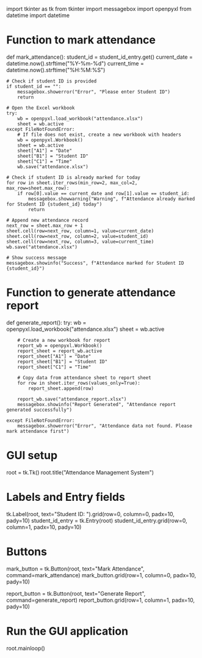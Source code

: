 import tkinter as tk
from tkinter import messagebox
import openpyxl
from datetime import datetime

# Function to mark attendance
def mark_attendance():
    student_id = student_id_entry.get()
    current_date = datetime.now().strftime("%Y-%m-%d")
    current_time = datetime.now().strftime("%H:%M:%S")

    # Check if student ID is provided
    if student_id == "":
        messagebox.showerror("Error", "Please enter Student ID")
        return

    # Open the Excel workbook
    try:
        wb = openpyxl.load_workbook("attendance.xlsx")
        sheet = wb.active
    except FileNotFoundError:
        # If file does not exist, create a new workbook with headers
        wb = openpyxl.Workbook()
        sheet = wb.active
        sheet["A1"] = "Date"
        sheet["B1"] = "Student ID"
        sheet["C1"] = "Time"
        wb.save("attendance.xlsx")
    
    # Check if student ID is already marked for today
    for row in sheet.iter_rows(min_row=2, max_col=2, max_row=sheet.max_row):
        if row[0].value == current_date and row[1].value == student_id:
            messagebox.showwarning("Warning", f"Attendance already marked for Student ID {student_id} today")
            return
    
    # Append new attendance record
    next_row = sheet.max_row + 1
    sheet.cell(row=next_row, column=1, value=current_date)
    sheet.cell(row=next_row, column=2, value=student_id)
    sheet.cell(row=next_row, column=3, value=current_time)
    wb.save("attendance.xlsx")
    
    # Show success message
    messagebox.showinfo("Success", f"Attendance marked for Student ID {student_id}")

# Function to generate attendance report
def generate_report():
    try:
        wb = openpyxl.load_workbook("attendance.xlsx")
        sheet = wb.active

        # Create a new workbook for report
        report_wb = openpyxl.Workbook()
        report_sheet = report_wb.active
        report_sheet["A1"] = "Date"
        report_sheet["B1"] = "Student ID"
        report_sheet["C1"] = "Time"

        # Copy data from attendance sheet to report sheet
        for row in sheet.iter_rows(values_only=True):
            report_sheet.append(row)

        report_wb.save("attendance_report.xlsx")
        messagebox.showinfo("Report Generated", "Attendance report generated successfully")
    
    except FileNotFoundError:
        messagebox.showerror("Error", "Attendance data not found. Please mark attendance first")

# GUI setup
root = tk.Tk()
root.title("Attendance Management System")

# Labels and Entry fields
tk.Label(root, text="Student ID: ").grid(row=0, column=0, padx=10, pady=10)
student_id_entry = tk.Entry(root)
student_id_entry.grid(row=0, column=1, padx=10, pady=10)

# Buttons
mark_button = tk.Button(root, text="Mark Attendance", command=mark_attendance)
mark_button.grid(row=1, column=0, padx=10, pady=10)

report_button = tk.Button(root, text="Generate Report", command=generate_report)
report_button.grid(row=1, column=1, padx=10, pady=10)

# Run the GUI application
root.mainloop()
